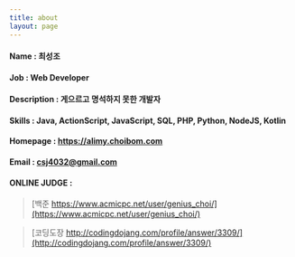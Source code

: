 ```yaml
---
title: about
layout: page
---
```


#### Name : 최성조

#### Job : Web Developer

#### Description : 게으르고 명석하지 못한 개발자

#### Skills : Java, ActionScript, JavaScript, SQL, PHP, Python, NodeJS, Kotlin

#### Homepage : https://alimy.choibom.com

#### Email : csj4032@gmail.com

#### ONLINE JUDGE :
> [백준 https://www.acmicpc.net/user/genius_choi/](https://www.acmicpc.net/user/genius_choi/)

> [코딩도장 http://codingdojang.com/profile/answer/3309/](http://codingdojang.com/profile/answer/3309/)
